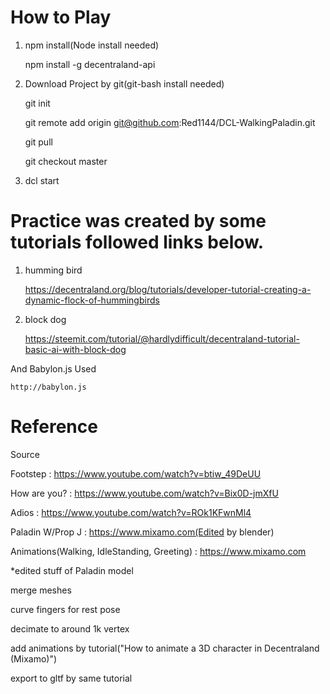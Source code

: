 # How to Play
1. npm install(Node install needed)

    npm install -g decentraland-api

2. Download Project by git(git-bash install needed)

    git init
    
    git remote add origin git@github.com:Red1144/DCL-WalkingPaladin.git
    
    git pull
    
    git checkout master

2. dcl start

# Practice was created by some tutorials followed links below.

1. humming bird

    https://decentraland.org/blog/tutorials/developer-tutorial-creating-a-dynamic-flock-of-hummingbirds

2. block dog

    https://steemit.com/tutorial/@hardlydifficult/decentraland-tutorial-basic-ai-with-block-dog

And Babylon.js Used

    http://babylon.js

# Reference
Source

Footstep : https://www.youtube.com/watch?v=btiw_49DeUU

How are you? : https://www.youtube.com/watch?v=Bix0D-jmXfU

Adios : https://www.youtube.com/watch?v=ROk1KFwnMl4

Paladin W/Prop J : https://www.mixamo.com(Edited by blender)

Animations(Walking, IdleStanding, Greeting) : https://www.mixamo.com


*edited stuff of Paladin model

merge meshes

curve fingers for rest pose

decimate to around 1k vertex

add animations by tutorial("How to animate a 3D character in Decentraland (Mixamo)")

export to gltf by same tutorial
